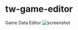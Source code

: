 # tw-game-editor
Game Data Editor
![screenshot](https://user-images.githubusercontent.com/22654338/110215467-4e3e8080-7eed-11eb-86ce-ac90890fb943.png)
